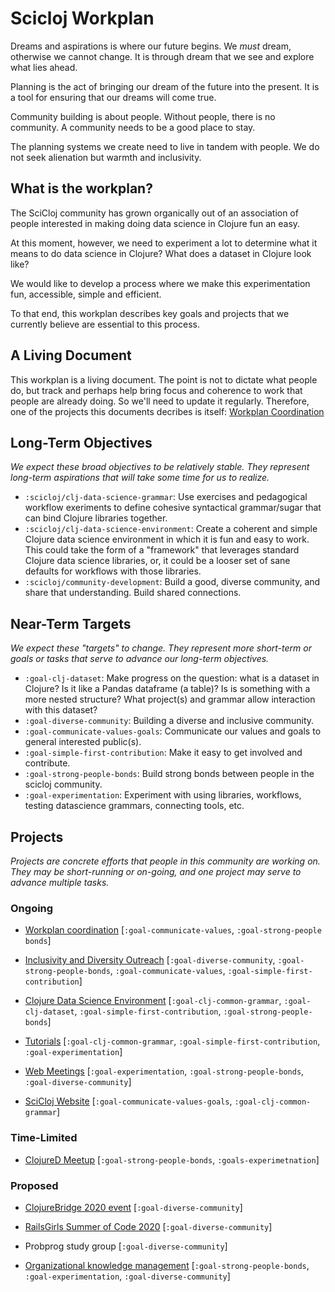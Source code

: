 # Scicloj Workplan

Dreams and aspirations is where our future begins. We _must_ dream, otherwise we cannot change. It is through dream that we see and explore what lies ahead.

Planning is the act of bringing our dream of the future into the present. It is a tool for ensuring that our dreams will come true.

Community building is about people. Without people, there is no community. A community needs to be a good place to stay.

The planning systems we create need to live in tandem with people. We do not seek alienation but warmth and inclusivity.

## What is the workplan?

The SciCloj community has grown organically out of an association of people  interested in making doing data science in Clojure fun an easy.

At this moment, however, we need to experiment a lot to determine what it means to do data science in Clojure? What does a dataset in Clojure look like?

We would like to develop a process where we make this experimentation fun, accessible, simple and efficient.

To that end, this workplan describes key goals and projects that we currently believe are essential to this process.

## A Living Document

This workplan is a living document. The point is not to dictate what people do, but track and perhaps help bring focus and coherence to work that people are already doing. So we'll need to update it regularly. Therefore, one of the projects this documents decribes is itself: [Workplan Coordination](https://hackmd.io/jJPlzA2eSPWOGH2eOgnyZw?view#Workplan-coordination)

## Long-Term Objectives

_We expect these broad objectives to be relatively stable. They represent long-term aspirations that will take some time for us to realize._

- `:scicloj/clj-data-science-grammar`: Use exercises and pedagogical workflow exeriments to define cohesive syntactical grammar/sugar that can bind Clojure libraries together.
- `:scicloj/clj-data-science-environment`: Create a coherent and simple Clojure data science environment in which it is fun and easy to work. This could take the form of a "framework" that leverages standard Clojure data science libraries, or, it could be a looser set of sane defaults for workflows with those libraries.
- `:scicloj/community-development`: Build a good, diverse community, and share that understanding. Build shared connections.

## Near-Term Targets

_We expect these "targets" to change. They represent more short-term or goals or tasks that serve to advance our long-term objectives._

- `:goal-clj-dataset`: Make progress on the question: what is a dataset in Clojure? Is it like a Pandas dataframe (a table)? Is is something with a more nested structure? What project(s) and grammar allow interaction with this dataset?
- `:goal-diverse-community`: Building a diverse and inclusive community.
- `:goal-communicate-values-goals`: Communicate our values and goals to general interested public(s).
- `:goal-simple-first-contribution`: Make it easy to get involved and contribute.
- `:goal-strong-people-bonds`: Build strong bonds between people in the scicloj community.
- `:goal-experimentation`: Experiment with using libraries, workflows, testing datascience grammars, connecting tools, etc.

## Projects

_Projects are concrete efforts that people in this community are working on. They may be short-running or on-going, and one project may serve to advance multiple tasks._

### Ongoing

* [Workplan coordination](https://hackmd.io/jJPlzA2eSPWOGH2eOgnyZw?view#Workplan-coordination)
[`:goal-communicate-values`, `:goal-strong-people bonds`]

* [Inclusivity and Diversity Outreach](https://hackmd.io/jJPlzA2eSPWOGH2eOgnyZw?both#Inclusivity-Diversity-and-Community-Outreach)
[`:goal-diverse-community`, `:goal-strong-people-bonds`, `:goal-communicate-values`, `:goal-simple-first-contribution`]

* [Clojure Data Science Environment](https://hackmd.io/jJPlzA2eSPWOGH2eOgnyZw?view#Clojure-Data-Science-Environment)
 [`:goal-clj-common-grammar`, `:goal-clj-dataset`, `:goal-simple-first-contribution`, `:goal-strong-people-bonds`]

* [Tutorials](https://hackmd.io/jJPlzA2eSPWOGH2eOgnyZw?view#Tutorials)
  [`:goal-clj-common-grammar`, `:goal-simple-first-contribution`, `:goal-experimentation`]

* [Web Meetings](https://hackmd.io/jJPlzA2eSPWOGH2eOgnyZw?both#Web-Meetings)
  [`:goal-experimentation`, `:goal-strong-people-bonds`, `:goal-diverse-community`]

* [SciCloj Website](https://hackmd.io/jJPlzA2eSPWOGH2eOgnyZw?view#SciCloj-website) 
  [`:goal-communicate-values-goals`, `:goal-clj-common-grammar`]

### Time-Limited

* [ClojureD Meetup](https://hackmd.io/jJPlzA2eSPWOGH2eOgnyZw?view#International-Clojure-Data-Science-Meetup--ClojureD-2020) [`:goal-strong-people-bonds`, `:goals-experimetnation`]

### Proposed

* [ClojureBridge 2020 event](https://hackmd.io/jJPlzA2eSPWOGH2eOgnyZw?view#ClojureBridge-event-in-2020) 
[`:goal-diverse-community`]

* [RailsGirls Summer of Code 2020](https://hackmd.io/jJPlzA2eSPWOGH2eOgnyZw?view#RailsGirls-Summer-of-Code-2020)
[`:goal-diverse-community`]

* Probprog study group
[`:goal-diverse-community`]

* [Organizational knowledge management](https://hackmd.io/jJPlzA2eSPWOGH2eOgnyZw?view#Organizational-knowledge-management)
[`:goal-strong-people-bonds`, `:goal-experimentation`, `:goal-diverse-community`]
